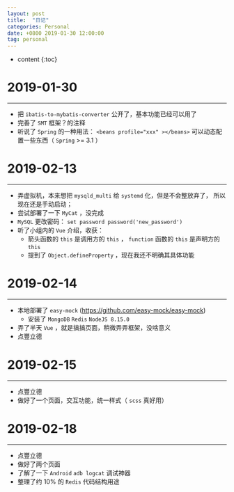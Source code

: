 ```yaml
---
layout: post
title:  "日记"
categories: Personal
date: +0800 2019-01-30 12:00:00
tag: personal
---
```


* content
{:toc}

# 2019-01-30
--------------
- 把 `ibatis-to-mybatis-converter` 公开了，基本功能已经可以用了
- 完善了 `SMT` 框架？的注释
- 听说了 `Spring` 的一种用法： `<beans profile="xxx" ></beans>`
  可以动态配置一些东西（ `Spring` >= 3.1 ）

# 2019-02-13
--------------
- 弄虚拟机，本来想把 `mysqld_multi` 给 `systemd` 化，但是不会整放弃了，
  所以现在还是手动启动；
- 尝试部署了一下 `MyCat` ，没完成
- `MySQL` 更改密码： `set password password('new_password')`
- 听了小组内的 `Vue` 介绍，收获：
    - 箭头函数的 `this` 是调用方的 `this` ， `function` 函数的 `this` 是声明方的 `this`
    - 提到了 `Object.defineProperty` ，现在我还不明确其具体功能

# 2019-02-14
--------------
- 本地部署了 `easy-mock` (https://github.com/easy-mock/easy-mock)
    - 安装了 `MongoDB` `Redis` `NodeJS 8.15.0`
- 弄了半天 `Vue` ，就是搞搞页面，稍微弄弄框架，没啥意义
- 点豐立德

# 2019-02-15
--------------
- 点豐立德
- 做好了一个页面，交互功能，统一样式（ `scss` 真好用）

# 2019-02-18
--------------
- 点豐立德
- 做好了两个页面
- 了解了一下 `Android` `adb logcat` 调试神器
- 整理了约 10% 的 `Redis` 代码结构用途
